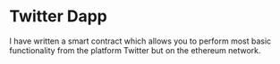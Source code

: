 # Twitter Dapp

I have written a smart contract which allows you to perform most basic functionality from the platform Twitter but on 
the ethereum network. 
